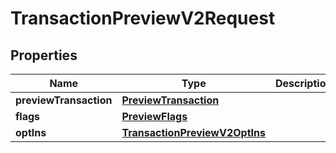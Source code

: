 

# TransactionPreviewV2Request


## Properties

| Name | Type | Description | Notes |
|------------ | ------------- | ------------- | -------------|
|**previewTransaction** | [**PreviewTransaction**](PreviewTransaction.md) |  |  |
|**flags** | [**PreviewFlags**](PreviewFlags.md) |  |  [optional] |
|**optIns** | [**TransactionPreviewV2OptIns**](TransactionPreviewV2OptIns.md) |  |  [optional] |



